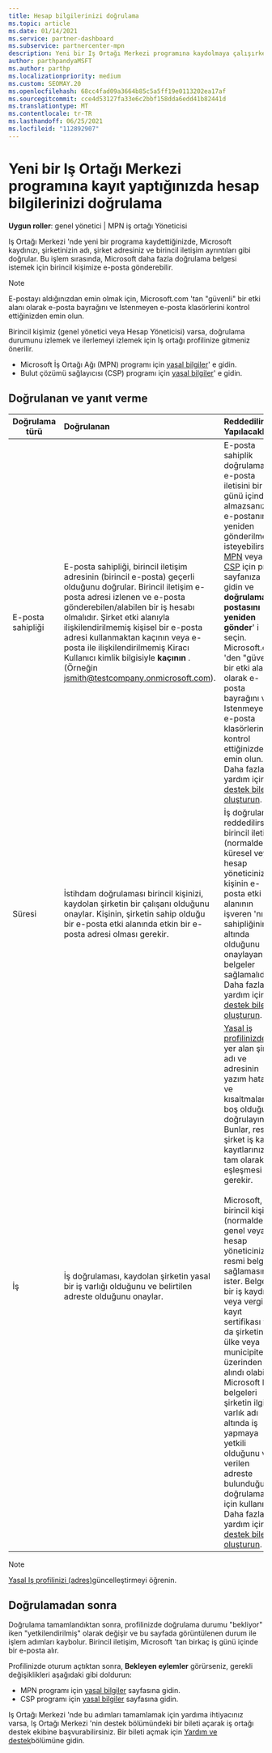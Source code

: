 ```yaml
---
title: Hesap bilgilerinizi doğrulama
ms.topic: article
ms.date: 01/14/2021
ms.service: partner-dashboard
ms.subservice: partnercenter-mpn
description: Yeni bir Iş Ortağı Merkezi programına kaydolmaya çalışırken hesap doğrulamanın durumunu izleyin. Gerekirse ek bilgi sağlamayı öğrenin.
author: parthpandyaMSFT
ms.author: parthp
ms.localizationpriority: medium
ms.custom: SEOMAY.20
ms.openlocfilehash: 68cc4fad09a3664b85c5a5ff19e0113202ea17af
ms.sourcegitcommit: cce4d53127fa33e6c2bbf158dda6edd41b82441d
ms.translationtype: MT
ms.contentlocale: tr-TR
ms.lasthandoff: 06/25/2021
ms.locfileid: "112892907"
---
```

# <a name="verify-your-account-information-when-you-enroll-in-a-new-partner-center-program"></a>Yeni bir Iş Ortağı Merkezi programına kayıt yaptığınızda hesap bilgilerinizi doğrulama

**Uygun roller**: genel yönetici | MPN iş ortağı Yöneticisi

Iş Ortağı Merkezi 'nde yeni bir programa kaydettiğinizde, Microsoft kaydınızı, şirketinizin adı, şirket adresiniz ve birincil iletişim ayrıntıları gibi doğrular. Bu işlem sırasında, Microsoft daha fazla doğrulama belgesi istemek için birincil kişimize e-posta gönderebilir.

>[!NOTE]
>E-postayı aldığınızdan emin olmak için, Microsoft.com 'tan "güvenli" bir etki alanı olarak e-posta bayrağını ve Istenmeyen e-posta klasörlerini kontrol ettiğinizden emin olun.

Birincil kişimiz (genel yönetici veya Hesap Yöneticisi) varsa, doğrulama durumunu izlemek ve ilerlemeyi izlemek için Iş ortağı profilinize gitmeniz önerilir.

- Microsoft İş Ortağı Ağı (MPN) programı için [yasal bilgiler](https://partner.microsoft.com/pcv/accountsettings/connectedpartnerprofile)' e gidin.
- Bulut çözümü sağlayıcısı (CSP) programı için [yasal bilgiler](https://partner.microsoft.com/pcv/accountsettings/partnerprofile)' e gidin.


## <a name="what-is-verified-and-how-to-respond"></a>Doğrulanan ve yanıt verme

| **Doğrulama türü**   | **Doğrulanan**   | **Reddedilirse Yapılacaklar**                                                                                        |
|----------------------------|:-----------------------------------|:-----------------------------------------------------------------------------------------------------|
| E-posta sahipliği            | E-posta sahipliği, birincil iletişim adresinin (birincil e-posta) geçerli olduğunu doğrular. Birincil iletişim e-posta adresi izlenen ve e-posta gönderebilen/alabilen bir iş hesabı olmalıdır. Şirket etki alanıyla ilişkilendirilmemiş kişisel bir e-posta adresi kullanmaktan kaçının veya e-posta ile ilişkilendirilmemiş Kiracı Kullanıcı kimlik bilgisiyle **kaçının** . (Örneğin jsmith@testcompany.onmicrosoft.com). | E-posta sahiplik doğrulaması e-posta iletisini bir iş günü içinde almazsanız, e-postanın yeniden gönderilmesini isteyebilirsiniz. [MPN](https://partner.microsoft.com/pcv/accountsettings/connectedpartnerprofile) veya [CSP](https://partner.microsoft.com/pcv/accountsettings/partnerprofile) için profil sayfanıza gidin ve **doğrulama e-postasını yeniden gönder**' i seçin. Microsoft.com 'den "güvenli" bir etki alanı olarak e-posta bayrağını ve Istenmeyen e-posta klasörlerini kontrol ettiğinizden emin olun. Daha fazla yardım için [bir destek bileti oluşturun](https://partner.microsoft.com/dashboard/support/csp/servicerequests/create?stage=2&topicid=b818ac05-8091-44a0-f9b4-6bb008a1ef54).|
|Süresi |İstihdam doğrulaması birincil kişinizi, kaydolan şirketin bir çalışanı olduğunu onaylar. Kişinin, şirketin sahip olduğu bir e-posta etki alanında etkin bir e-posta adresi olması gerekir.|İş doğrulaması reddedilirse, birincil iletişim (normalde küresel veya hesap yöneticiniz), kişinin e-posta etki alanının işveren 'nın sahipliğinin altında olduğunu onaylayan belgeler sağlamalıdır. Daha fazla yardım için [bir destek bileti oluşturun](https://partner.microsoft.com/dashboard/support/csp/servicerequests/create?stage=2&topicid=c34a5c81-a111-476d-11a4-81c808c37a6b). |
| İş   | İş doğrulaması, kaydolan şirketin yasal bir iş varlığı olduğunu ve belirtilen adreste olduğunu onaylar. | [Yasal iş profilinizde](https://partner.microsoft.com/pcv/accountsettings/connectedpartnerprofile) yer alan şirket adı ve adresinin yazım hatası ve kısaltmaların boş olduğunu doğrulayın. Bunlar, resmi şirket iş kaydı kayıtlarınızın tam olarak eşleşmesi gerekir. <br /><br />Microsoft, birincil kişiden (normalde genel veya hesap yöneticiniz) resmi belgeler sağlamasını ister. Belgeler bir iş kaydı veya vergi kayıt sertifikası ya da şirketin ana ülke veya municipitesi üzerinden alındı olabilir. Microsoft bu belgeleri şirketin ilgili varlık adı altında iş yapmaya yetkili olduğunu ve verilen adreste bulunduğunu doğrulamak için kullanır. Daha fazla yardım için [bir destek bileti oluşturun](https://partner.microsoft.com/dashboard/support/csp/servicerequests/create?stage=2&topicid=52ac28f3-d58f-99d9-9846-3df5a6477c54).|

> [!NOTE]
> [Yasal Iş profilinizi (adres)](update-your-partner-profile.md)güncelleştirmeyi öğrenin.

## <a name="after-verification"></a>Doğrulamadan sonra

Doğrulama tamamlandıktan sonra, profilinizde doğrulama durumu "bekliyor" iken "yetkilendirilmiş" olarak değişir ve bu sayfada görüntülenen durum ile işlem adımları kaybolur. Birincil iletişim, Microsoft 'tan birkaç iş günü içinde bir e-posta alır. 

Profilinizde oturum açtıktan sonra, **Bekleyen eylemler** görürseniz, gerekli değişiklikleri aşağıdaki gibi doldurun:

- MPN programı için [yasal bilgiler](https://partner.microsoft.com/pcv/accountsettings/connectedpartnerprofile) sayfasına gidin.  
- CSP programı için [yasal bilgiler](https://partner.microsoft.com/pcv/accountsettings/partnerprofile) sayfasına gidin.

Iş Ortağı Merkezi 'nde bu adımları tamamlamak için yardıma ihtiyacınız varsa, Iş Ortağı Merkezi 'nin destek bölümündeki bir bileti açarak iş ortağı destek ekibine başvurabilirsiniz. Bir bileti açmak için [Yardım ve destek](https://partner.microsoft.com/dashboard/support/servicerequests/create?stage=2&topicid=21655de7-7dbb-4927-33a2-f60f45feadf3)bölümüne gidin.
